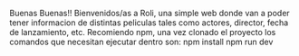 
Buenas Buenas!!
Bienvenidos/as a Roli, 
una simple web donde van a poder tener informacion de distintas peliculas tales como actores, director, fecha de lanzamiento, etc.
Recomiendo npm, una vez clonado el proyecto los comandos que necesitan ejecutar dentro son:
npm install
npm run dev

